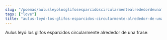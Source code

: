 ```yaml
---
slug: "/poemas/aulusleyolosglifosesparcidoscircularmentealrededordeunafrase"
tags: ["love"]
title: "aulus-leyó-los-glifos-esparcidos-circularmente-alrededor-de-una-frase"
---
```

Aulus leyó los glifos esparcidos circularmente alrededor de una frase: